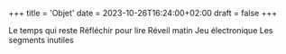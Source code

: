 +++
title = 'Objet'
date = 2023-10-26T16:24:00+02:00
draft = false
+++

Le temps qui reste 
Réfléchir pour lire
Réveil matin
Jeu électronique
Les segments inutiles